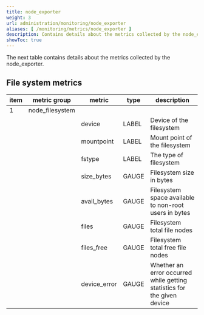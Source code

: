 ```yaml
---
title: node_exporter
weight: 3
url: administration/monitoring/node_exporter
aliases: [ /monitoring/metrics/node_exporter ]
description: Contains details about the metrics collected by the node_exporter.
showToc: true
---
```


The next table contains details about the metrics collected by the node_exporter.

## File system metrics

|item| metric group     | metric       | type  | description                                                              |
|----|------------------|--------------|-------|--------------------------------------------------------------------------|
| 1  | node_filesystem  |              |       |                                                                          |
|    |                  | device       | LABEL | Device of the filesystem                                                 |
|    |                  | mountpoint   | LABEL | Mount point of the filesystem                                            |
|    |                  | fstype       | LABEL | The type of filesystem                                                   |
|    |                  | size_bytes   | GAUGE | Filesystem size in bytes                                                 |
|    |                  | avail_bytes  | GAUGE | Filesystem space available to non-root users in bytes                    |
|    |                  | files        | GAUGE | Filesystem total file nodes                                              |
|    |                  | files_free   | GAUGE | Filesystem total free file nodes                                         |
|    |                  | device_error | GAUGE | Whether an error occurred while getting statistics for the given device  |


